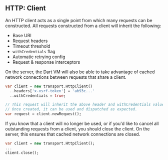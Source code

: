 ## HTTP: Client

An HTTP client acts as a single point from which many requests can be
constructed. All requests constructed from a client will inherit the following:

- Base URI
- Request headers
- Timeout threshold
- `withCredentials` flag
- Automatic retrying config
- Request & response interceptors

On the server, the Dart VM will also be able to take advantage of cached
network connections between requests that share a client.

```dart
var client = new transport.HttpClient()
  ..headers['x-xsrf-token'] = 'ab93c...'
  ..withCredentials = true;

// This request will inherit the above header and withCredentials value.
// Once created, it can be used and dispatched as expected.
var request = client.newRequest();
```

If you know that a client will no longer be used, or if you'd like to cancel all
outstanding requests from a client, you should close the client. On the server,
this ensures that cached network connections are closed.

```dart
var client = new transport.HttpClient();
...
client.close();
```
